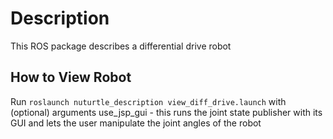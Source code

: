 # Description
This ROS package describes a differential drive robot 

## How to View Robot
Run ```roslaunch nuturtle_description view_diff_drive.launch``` with (optional) arguments use_jsp_gui - this runs the joint state publisher with its GUI and lets the user manipulate the joint angles of the robot
